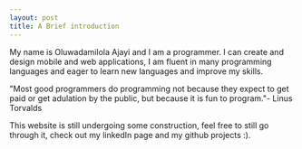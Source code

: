 ```yaml
---
layout: post
title: A Brief introduction
---
```


My name is Oluwadamilola Ajayi and I am a programmer. I can create and design mobile and web applications, I am fluent in many programming
languages and eager to learn new languages and improve my skills.


"Most good programmers do programming not because they expect to get paid or get adulation by the public, but because it is fun to program."- Linus Torvalds

This website is still undergoing some construction, feel free to still go through it, check out my linkedIn page and my github projects :).

